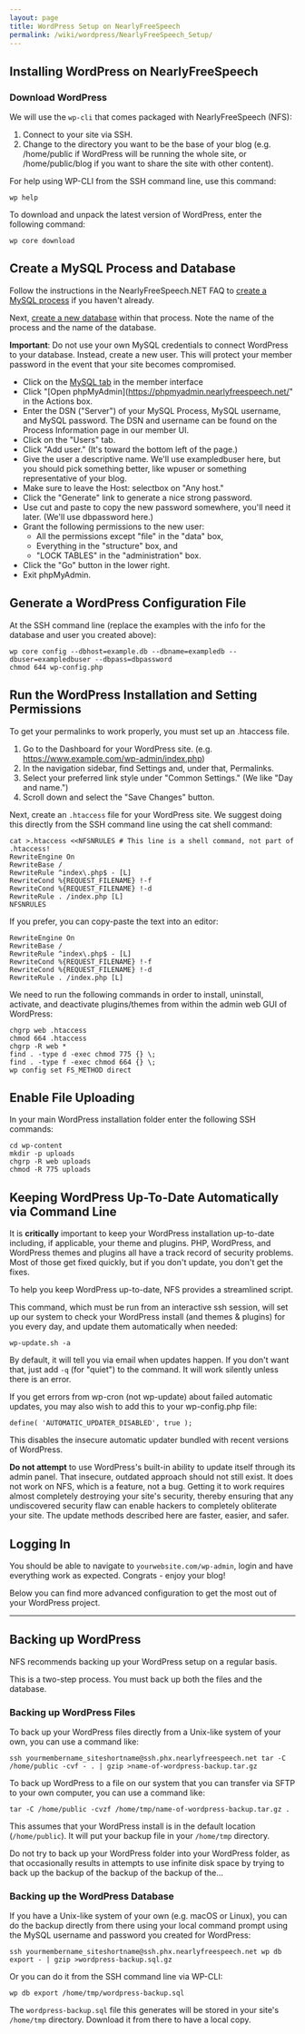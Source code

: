 ```yaml
---
layout: page
title: WordPress Setup on NearlyFreeSpeech
permalink: /wiki/wordpress/NearlyFreeSpeech_Setup/
---
```


## Installing WordPress on NearlyFreeSpeech

### Download WordPress

We will use the `wp-cli` that comes packaged with NearlyFreeSpeech (NFS):

1. Connect to your site via SSH.
2. Change to the directory you want to be the base of your blog (e.g. /home/public if WordPress will be running the whole site, or /home/public/blog if you want to share the site with other content).

For help using WP-CLI from the SSH command line, use this command:

    wp help

To download and unpack the latest version of WordPress, enter the following command:

    wp core download

## Create a MySQL Process and Database

Follow the instructions in the NearlyFreeSpeech.NET FAQ to [create a MySQL process](https://members.nearlyfreespeech.net/faq?q=MySQL#MySQL) if you haven't already.

Next, [create a new database](https://members.nearlyfreespeech.net/faq?q=CreateDatabase#CreateDatabase) within that process. Note the name of the process and the name of the database.

**Important**: Do not use your own MySQL credentials to connect WordPress to your database. Instead, create a new user. This will protect your member password in the event that your site becomes compromised.


- Click on the [MySQL tab](https://members.nearlyfreespeech.net/mysql) in the member interface
- Click "[Open phpMyAdmin](https://phpmyadmin.nearlyfreespeech.net/" in the Actions box.
- Enter the DSN ("Server") of your MySQL Process, MySQL username, and MySQL password. The DSN and username can be found on the Process Information page in our member UI.
- Click on the "Users" tab.
- Click "Add user." (It's toward the bottom left of the page.)
- Give the user a descriptive name. We'll use exampledbuser here, but you should pick something better, like wpuser or something representative of your blog.
- Make sure to leave the Host: selectbox on "Any host."
- Click the "Generate" link to generate a nice strong password.
- Use cut and paste to copy the new password somewhere, you'll need it later. (We'll use dbpassword here.)
- Grant the following permissions to the new user:
    - All the permissions except "file" in the "data" box,
    - Everything in the "structure" box, and
    - "LOCK TABLES" in the "administration" box.
- Click the "Go" button in the lower right.
- Exit phpMyAdmin.

## Generate a WordPress Configuration File

At the SSH command line (replace the examples with the info for the database and user you created above):

    wp core config --dbhost=example.db --dbname=exampledb --dbuser=exampledbuser --dbpass=dbpassword
    chmod 644 wp-config.php

## Run the WordPress Installation and Setting Permissions

To get your permalinks to work properly, you must set up an .htaccess file. 


1. Go to the Dashboard for your WordPress site. (e.g. https://www.example.com/wp-admin/index.php)
2. In the navigation sidebar, find Settings and, under that, Permalinks.
3. Select your preferred link style under "Common Settings." (We like "Day and name.")
4. Scroll down and select the "Save Changes" button.

Next, create an `.htaccess` file for your WordPress site. We suggest doing this directly from the SSH command line using the cat shell command:

    cat >.htaccess <<NFSNRULES # This line is a shell command, not part of .htaccess!
    RewriteEngine On
    RewriteBase /
    RewriteRule ^index\.php$ - [L]
    RewriteCond %{REQUEST_FILENAME} !-f
    RewriteCond %{REQUEST_FILENAME} !-d
    RewriteRule . /index.php [L]
    NFSNRULES

If you prefer, you can copy-paste the text into an editor:

    RewriteEngine On
    RewriteBase /
    RewriteRule ^index\.php$ - [L]
    RewriteCond %{REQUEST_FILENAME} !-f
    RewriteCond %{REQUEST_FILENAME} !-d
    RewriteRule . /index.php [L]

We need to run the following commands in order to install, uninstall, activate, and deactivate plugins/themes from within the admin web GUI of WordPress:

    chgrp web .htaccess
    chmod 664 .htaccess
    chgrp -R web *
    find . -type d -exec chmod 775 {} \;
    find . -type f -exec chmod 664 {} \;
    wp config set FS_METHOD direct

## Enable File Uploading

In your main WordPress installation folder enter the following SSH commands:

    cd wp-content
    mkdir -p uploads
    chgrp -R web uploads
    chmod -R 775 uploads

## Keeping WordPress Up-To-Date Automatically via Command Line

It is **critically** important to keep your WordPress installation up-to-date including, if applicable, your theme and plugins. PHP, WordPress, and WordPress themes and plugins all have a track record of security problems. Most of those get fixed quickly, but if you don't update, you don't get the fixes.

To help you keep WordPress up-to-date, NFS provides a streamlined script.

This command, which must be run from an interactive ssh session, will set up our system to check your WordPress install (and themes & plugins) for you every day, and update them automatically when needed:

    wp-update.sh -a

By default, it will tell you via email when updates happen. If you don't want that, just add `-q` (for "quiet") to the command. It will work silently unless there is an error.

If you get errors from wp-cron (not wp-update) about failed automatic updates, you may also wish to add this to your wp-config.php file:

    define( 'AUTOMATIC_UPDATER_DISABLED', true );

This disables the insecure automatic updater bundled with recent versions of WordPress.

**Do not attempt** to use WordPress's built-in ability to update itself through its admin panel. That insecure, outdated approach should not still exist. It does not work on NFS, which is a feature, not a bug. Getting it to work requires almost completely destroying your site's security, thereby ensuring that any undiscovered security flaw can enable hackers to completely obliterate your site. The update methods described here are faster, easier, and safer.

## Logging In

You should be able to navigate to `yourwebsite.com/wp-admin`, login and have everything work as expected. Congrats - enjoy your blog!

Below you can find more advanced configuration to get the most out of your WordPress project.

---

## Backing up WordPress

NFS recommends backing up your WordPress setup on a regular basis.

This is a two-step process. You must back up both the files and the database.

### Backing up WordPress Files

To back up your WordPress files directly from a Unix-like system of your own, you can use a command like:

    ssh yourmembername_siteshortname@ssh.phx.nearlyfreespeech.net tar -C /home/public -cvf - . | gzip >name-of-wordpress-backup.tar.gz

To back up WordPress to a file on our system that you can transfer via SFTP to your own computer, you can use a command like:

    tar -C /home/public -cvzf /home/tmp/name-of-wordpress-backup.tar.gz .

This assumes that your WordPress install is in the default location (`/home/public`). It will put your backup file in your `/home/tmp` directory.

Do not try to back up your WordPress folder into your WordPress folder, as that occasionally results in attempts to use infinite disk space by trying to back up the backup of the backup of the backup of the...

### Backing up the WordPress Database

If you have a Unix-like system of your own (e.g. macOS or Linux), you can do the backup directly from there using your local command prompt using the MySQL username and password you created for WordPress:

    ssh yourmembername_siteshortname@ssh.phx.nearlyfreespeech.net wp db export - | gzip >wordpress-backup.sql.gz

Or you can do it from the SSH command line via WP-CLI:

    wp db export /home/tmp/wordpress-backup.sql

The `wordpress-backup.sql` file this generates will be stored in your site's `/home/tmp` directory. Download it from there to have a local copy.
